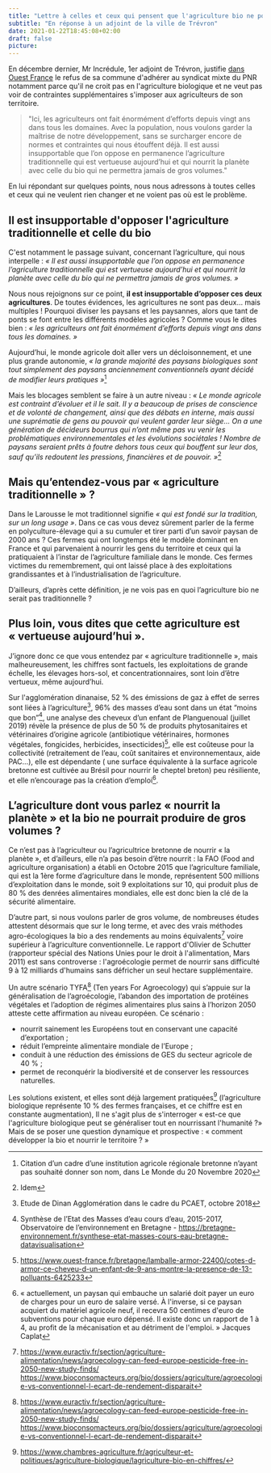 ```yaml
---
title: "Lettre à celles et ceux qui pensent que l'agriculture bio ne pourra jamais nous nourrir"
subtitle: "En réponse à un adjoint de la ville de Trévron"
date: 2021-01-22T18:45:08+02:00
draft: false
picture: 
---
```


En décembre dernier, Mr Incrédule, 1er adjoint de Trévron, justifie [dans Ouest France](https://www.ouest-france.fr/bretagne/trevron-22100/trevron-la-commune-n-adhere-pas-au-syndicat-mixte-du-pnr-7101813) le refus de sa commune d'adhérer au syndicat mixte du PNR notamment parce qu'il ne croit pas en l'agriculture biologique et ne veut pas voir de contraintes supplémentaires s'imposer aux agriculteurs de son territoire.

> "Ici, les agriculteurs ont fait énormément d’efforts depuis vingt ans dans tous les domaines. Avec la population, nous voulons garder la maîtrise de notre développement, sans se surcharger encore de normes et contraintes qui nous étouffent déjà. Il est aussi insupportable que l’on oppose en permanence l’agriculture traditionnelle qui est vertueuse aujourd’hui et qui nourrit la planète avec celle du bio qui ne permettra jamais de gros volumes."

En lui répondant sur quelques points, nous nous adressons à toutes celles et ceux qui ne veulent rien changer et ne voient pas où est le problème.

<!--more-->

## Il est insupportable d'opposer l'agriculture traditionnelle et celle du bio

C'est notamment le passage suivant, concernant l’agriculture, qui nous interpelle : *« Il est aussi insupportable que l’on oppose en permanence l’agriculture traditionnelle qui est vertueuse aujourd’hui et qui nourrit la planète avec celle du bio qui ne permettra jamais de gros volumes. »*

Nous nous rejoignons sur ce point, **il est insupportable d’opposer ces deux agricultures**. De toutes évidences, les agricultures ne sont pas deux… mais multiples ! Pourquoi diviser les paysans et les paysannes, alors que tant de ponts se font entre les différents modèles agricoles ? Comme vous le dites bien : *« les agriculteurs ont fait énormément d’efforts depuis vingt ans dans tous les domaines. »*

Aujourd’hui, le monde agricole doit aller vers un décloisonnement, et une plus grande autonomie, *« la grande majorité des paysans biologiques sont tout simplement des paysans anciennement conventionnels ayant décidé de modifier leurs pratiques »*[^01] 

Mais les blocages semblent se faire à un autre niveau : *« Le monde agricole est contraint d’évoluer et il le sait. Il y a beaucoup de prises de cons­cience et de volonté de changement, ainsi que des débats en interne, mais aussi une su­prématie de gens au pouvoir qui veulent gar­der leur siège... On a une génération de déci­deurs bourrus qui n’ont même pas vu venir les problématiques environnementales et les évolutions sociétales ! Nombre de paysans se­raient prêts à foutre dehors tous ceux qui bouffent sur leur dos, sauf qu’ils redoutent les pressions, financières et de pouvoir. »*[^02]

## Mais qu’entendez-vous par « agriculture traditionnelle » ?

Dans le Larousse le mot traditionnel signifie *« qui est fondé sur la tradition, sur un long usage »*. Dans ce cas vous devez sûrement parler de la ferme en polyculture-élevage qui a su cumuler et tirer parti d’un savoir paysan de 2000 ans ? Ces fermes qui ont longtemps été le modèle dominant en France et qui parvenaient à nourrir les gens du territoire et ceux qui la pratiquaient à l’instar de l’agriculture familiale dans le monde. Ces fermes victimes du remembrement, qui ont laissé place à des exploitations grandissantes et à l’industrialisation de l’agriculture.

D’ailleurs, d’après cette définition, je ne vois pas en quoi l’agriculture bio ne serait pas traditionnelle ?

## Plus loin, vous dites que cette agriculture est « vertueuse aujourd’hui ».

J’ignore donc ce que vous entendez par « agriculture traditionnelle », mais malheureusement, les chiffres sont factuels, les exploitations de grande échelle, les élevages hors-sol, et concentrationnaires, sont loin d’être vertueux, même aujourd’hui.

Sur l'agglomération dinanaise, 52 % des émissions de gaz à effet de serres sont liées à l’agriculture[^03], 96% des masses d’eau sont dans un état “moins que bon”[^04], une analyse des cheveux d’un enfant de Planguenoual (juillet 2019) révèle la présence de plus de 50 % de produits phytosanitaires et vétérinaires d’origine agricole (antibiotique vétérinaires, hormones végétales, fongicides, herbicides, insecticides)[^05], elle est coûteuse pour la collectivité (retraitement de l’eau, coût sanitaires et environnementaux, aide PAC…), elle est dépendante ( une surface équivalente à la surface agricole bretonne est cultivée au Brésil pour nourrir le cheptel breton) peu résiliente, et elle n’encourage pas la création d’emploi[^06].

## L’agriculture dont vous parlez « nourrit la planète » et la bio ne pourrait produire de gros volumes ?

Ce n’est pas à l’agriculteur ou l’agricultrice bretonne de nourrir « la planète », et d’ailleurs, elle n’a pas besoin d’être nourrit : la FAO (Food and agriculture organisation) a établi en Octobre 2015 que l’agriculture familiale, qui est la 1ère forme d’agriculture dans le monde, représentent 500 millions d’exploitation dans le monde, soit 9 exploitations sur 10, qui produit plus de 80 % des denrées alimentaires mondiales, elle est donc bien la clé de la sécurité alimentaire.


D’autre part, si nous voulons parler de gros volume, de nombreuses études attestent désormais que sur le long terme, et avec des vrais méthodes agro-écologiques la bio a des rendements au moins équivalents[^07] voire supérieur à l’agriculture conventionnelle. Le rapport d'Olivier de Schutter (rapporteur spécial des Nations Unies pour le droit à l'alimentation, Mars 2011) est sans controverse :  l'agroécologie permet de nourrir sans difficulté 9 à 12 milliards d'humains sans défricher un seul hectare supplémentaire.

Un autre scénario TYFA[^07] (Ten years For Agroecology) qui s’appuie sur la généralisation de l’agroécologie, l’abandon des importation de protéines végétales et l’adoption de régimes alimentaires plus sains à l’horizon 2050 atteste cette affirmation au niveau européen. Ce scénario : 
- nourrit sainement les Européens tout en conservant une capacité d’exportation ; 
- réduit l’empreinte alimentaire mondiale de l’Europe ; 
- conduit à une réduction des émissions de GES du secteur agricole de 40 % ; 
- permet de reconquérir la biodiversité et de conserver les ressources naturelles.


Les solutions existent, et elles sont déjà largement pratiquées[^08] (l’agriculture biologique représente 10 % des fermes françaises, et ce chiffre est en constante augmentation), Il ne s'agit plus de s'interroger « est-ce que l'agriculture biologique peut se généraliser tout en nourrissant l'humanité ?» Mais de se poser une question dynamique et prospective : « comment développer la bio et nourrir le territoire ? »


[^01]: Citation d’un cadre d’une institution agricole régio­nale bretonne n’ayant pas souhaité donner son nom, dans Le Monde du 20 Novembre 2020
[^02]: Idem
[^03]: Etude de Dinan Agglomération dans le cadre du PCAET, octobre 2018
[^04]: Synthèse de l’Etat des Masses d’eau cours d’eau, 2015-2017, Observatoire de l’environnement en Bretagne - https://bretagne-environnement.fr/synthese-etat-masses-cours-eau-bretagne-datavisualisation
[^05]: https://www.ouest-france.fr/bretagne/lamballe-armor-22400/cotes-d-armor-ce-cheveu-d-un-enfant-de-9-ans-montre-la-presence-de-13-polluants-6425233
[^06]: « actuellement, un paysan qui embauche un salarié doit payer un euro de charges pour un euro de salaire versé. À l'inverse, si ce paysan acquiert du matériel agricole neuf, il recevra 50 centimes d'euro de subventions pour chaque euro dépensé. Il existe donc un rapport de 1 à 4, au profit de la mécanisation et au détriment de l'emploi. » Jacques Caplat 
[^07]: https://www.euractiv.fr/section/agriculture-alimentation/news/agroecology-can-feed-europe-pesticide-free-in-2050-new-study-finds/ https://www.bioconsomacteurs.org/bio/dossiers/agriculture/agroecologie-vs-conventionnel-l-ecart-de-rendement-disparait
[^08]: https://www.chambres-agriculture.fr/agriculteur-et-politiques/agriculture-biologique/lagriculture-bio-en-chiffres/
